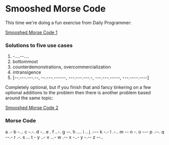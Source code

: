 # Smooshed Morse Code #

This time we're doing a fun exercise from Daily Programmer:

[Smooshed Morse Code 1](https://www.reddit.com/r/dailyprogrammer/comments/cmd1hb/20190805_challenge_380_easy_smooshed_morse_code_1/)

### Solutions to five use cases

1. -....--....
2. bottommost
3. counterdemonstrations, overcommercialization
4. intransigence
5. [--.---.---.--, --.---.------, ---.---.---.-, ---.---.-----, ---.----.----]

Completely optional, but if you finish that and fancy tinkering on a few optional additions to the problem then there is
another problem based around the same topic:

[Smooshed Morse Code 2](https://www.reddit.com/r/dailyprogrammer/comments/cn6gz5/20190807_challenge_380_intermediate_smooshed/)

### Morse Code

a .-
b -...
c -.-.
d -..
e .
f ..-.
g --.
h ....
i ..
j .---
k -.-
l .-..
m --
n -.
o ---
p .--.
q --.-
r .-.
s ...
t -
y ..-
v ...-
w .--
x -..-
y -.--
z --..